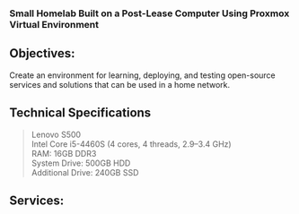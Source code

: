 ### Small Homelab Built on a Post-Lease Computer Using Proxmox Virtual Environment

## Objectives:
Create an environment for learning, deploying, and testing open-source services and solutions that can be used in a home network.

## Technical Specifications

>Lenovo S500  
Intel Core i5-4460S (4 cores, 4 threads, 2.9–3.4 GHz)  
RAM: 16GB DDR3  
System Drive: 500GB HDD  
Additional Drive: 240GB SSD

## Services:

